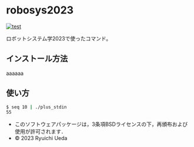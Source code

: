# robosys2023

[![test](https://github.com/ryuichiueda/robosys2023/actions/workflows/test.yml/badge.svg)](https://github.com/ryuichiueda/robosys2023/actions/workflows/test.yml)

ロボットシステム学2023で使ったコマンド。

## インストール方法

aaaaaa

## 使い方

```bash
$ seq 10 | ./plus_stdin
55
```


* このソフトウェアパッケージは，3条項BSDライセンスの下，再頒布および使用が許可されます．
* © 2023 Ryuichi Ueda

